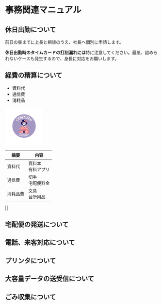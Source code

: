 # 事務関連マニュアル
## 休日出勤について
前日の昼までに上長と相談のうえ、社長へ個別に申請します。

**休日出勤時のタイムカードの打刻漏れには**特に注意してください。最悪、認められないケースも発生するので、身長に対応をお願いします。
## 経費の精算について
- 資料代
- 通信費
- 消耗品

![画像](./img/logo-header.png)

|摘要 |内容
|--|--
|資料代 |資料本<br>有料アプリ
|通信費 |切手<br>宅配便料金
|消耗品費 |文具<br>台所用品


||
## 宅配便の発送について
## 電話、来客対応について
## プリンタについて
## 大容量データの送受信について
## ごみ収集について